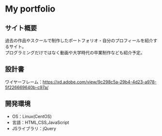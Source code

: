 # My portfolio

## サイト概要
過去の作品やスクールで制作したポートフォリオ・自分のプロフィールを紹介するサイト。  
プログラミングだけではなく動画や大学時代の卒業制作なども紹介予定。

## 設計書
ワイヤーフレーム：https://xd.adobe.com/view/9c298c5a-29b4-4d23-a978-5f226669640b-c97a/

## 開発環境
- OS：Linux(CentOS)
- 言語：HTML,CSS,JavaScript
- JSライブラリ：jQuery
